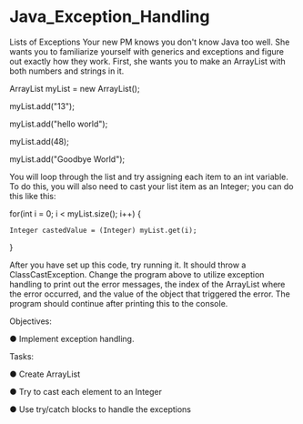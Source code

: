 # Java_Exception_Handling

Lists of Exceptions
Your new PM knows you don't know Java too well. She wants you to familiarize yourself with generics and exceptions and figure out exactly how they work. First, she wants you to make an ArrayList with both numbers and strings in it.


ArrayList<Object> myList = new ArrayList<Object>();
    
myList.add("13");

myList.add("hello world");

myList.add(48);

myList.add("Goodbye World");

    
You will loop through the list and try assigning each item to an int variable. To do this, you will also need to cast your list item as an Integer; you can do this like this:

for(int i = 0; i < myList.size(); i++) {

    Integer castedValue = (Integer) myList.get(i);
    
}

After you have set up this code, try running it. It should throw a ClassCastException. Change the program above to utilize exception handling to print out the error messages, the index of the ArrayList where the error occurred, and the value of the object that triggered the error. The program should continue after printing this to the console.

Objectives:

● Implement exception handling.

Tasks:

● Create ArrayList

● Try to cast each element to an Integer

● Use try/catch blocks to handle the exceptions
